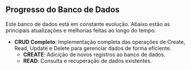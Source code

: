 ## Progresso do Banco de Dados

Este banco de dados está em constante evolução. Abaixo estão as principais atualizações e melhorias feitas ao longo do tempo: 

- **CRUD Completo**: Implementação completa das operações de Create, Read, Update e Delete para gerenciar dados de forma eficiente. 
    - **CREATE**: Adicição de novos registros ao banco de dados. 
    - **READ**: Consulta e recuperação de dados existentes. 

